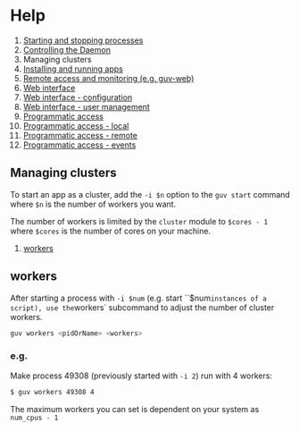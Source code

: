 # Help

1. [Starting and stopping processes](processes.md)
1. [Controlling the Daemon](daemon.md)
1. Managing clusters
1. [Installing and running apps](apps.md)
1. [Remote access and monitoring (e.g. guv-web)](remote.md)
1. [Web interface](web.md)
1. [Web interface - configuration](web-config.md)
1. [Web interface - user management](web-users.md)
1. [Programmatic access](programmatic-access.md)
1. [Programmatic access - local](programmatic-access-local.md)
1. [Programmatic access - remote](programmatic-access-remote.md)
1. [Programmatic access - events](programmatic-access-events.md)

## Managing clusters

To start an app as a cluster, add the `-i $n` option to the `guv start` command where `$n` is the number of workers you want.

The number of workers is limited by the `cluster` module to `$cores - 1` where `$cores` is the number of cores on your machine.

1. [workers](#workers)

## workers

After starting a process with `-i $num` (e.g. start ``$num` instances of a script), use the `workers` subcommand to adjust the number of cluster workers.

```sh
guv workers <pidOrName> <workers>
```

### e.g.

Make process 49308 (previously started with `-i 2`) run with 4 workers:

```sh
$ guv workers 49308 4
```

The maximum workers you can set is dependent on your system as `num_cpus - 1`
